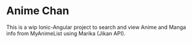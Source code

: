 # Anime Chan

This is a wip Ionic-Angular project to search and view Anime and Manga info from MyAnimeList using Marika (Jikan API).